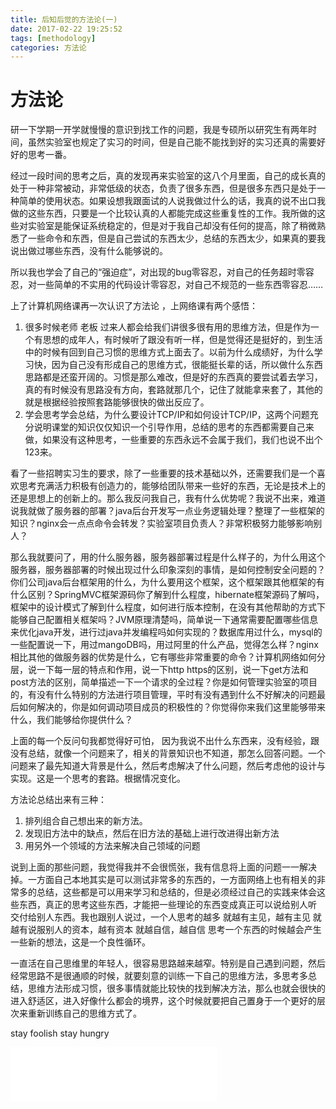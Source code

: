 ```yaml
---
title: 后知后觉的方法论(一)
date: 2017-02-22 19:25:52
tags: [methodology]
categories: 方法论
---
```


# 方法论

研一下学期一开学就慢慢的意识到找工作的问题，我是专硕所以研究生有两年时间，虽然实验室也规定了实习的时间，但是自己能不能找到好的实习还真的需要好好的思考一番。

经过一段时间的思考之后，真的发现再来实验室的这八个月里面，自己的成长真的处于一种非常被动，非常低级的状态，负责了很多东西，但是很多东西只是处于一种简单的使用状态。如果设想我跟面试的人说我做过什么的话，我真的说不出口我做的这些东西，只要是一个比较认真的人都能完成这些重复性的工作。我所做的这些对实验室是能保证系统稳定的，但是对于我自己却没有任何的提高，除了稍微熟悉了一些命令和东西，但是自己尝试的东西太少，总结的东西太少，如果真的要我说出做过哪些东西，没有什么能够说的。

所以我也学会了自己的“强迫症”，对出现的bug零容忍，对自己的任务超时零容忍，对一些简单的不实用的代码设计零容忍，对自己不规范的一些东西零容忍……

<!-- more -->

上了计算机网络课再一次认识了方法论 ，上网络课有两个感悟：

1. 很多时候老师 老板 过来人都会给我们讲很多很有用的思维方法，但是作为一个有思想的成年人，有时候听了跟没有听一样，但是觉得还是挺好的，到生活中的时候有回到自己习惯的思维方式上面去了。以前为什么成绩好，为什么学习快，因为自己没有形成自己的思维方式，很能挺长辈的话，所以做什么东西思路都是还蛮开阔的。习惯是那么难改，但是好的东西真的要尝试着去学习，真的有时候没有思路没有方向，套路就那几个，记住了就能拿来套了，其他的就是根据经验按照套路能够很快的做出反应了。
2. 学会思考学会总结，为什么要设计TCP/IP和如何设计TCP/IP，这两个问题充分说明课堂的知识仅仅知识一个引导作用，总结的思考的东西都需要自己来做，如果没有这种思考，一些重要的东西永远不会属于我们，我们也说不出个123来。

看了一些招聘实习生的要求，除了一些重要的技术基础以外，还需要我们是一个喜欢思考充满活力积极有创造力的，能够给团队带来一些好的东西，无论是技术上的还是思想上的创新上的。那么我反问我自己，我有什么优势呢？我说不出来，难道说我就做了服务器的部署？java后台开发写一点业务逻辑处理？整理了一些框架的知识？nginx会一点点命令会转发？实验室项目负责人？非常积极努力能够影响别人？

那么我就要问了，用的什么服务器，服务器部署过程是什么样子的，为什么用这个服务器，服务器部署的时候出现过什么印象深刻的事情，是如何控制安全问题的？你们公司java后台框架用的什么，为什么要用这个框架，这个框架跟其他框架的有什么区别？SpringMVC框架源码你了解到什么程度，hibernate框架源码了解吗，框架中的设计模式了解到什么程度，如何进行版本控制，在没有其他帮助的方式下能够自己配置相关框架吗？JVM原理清楚吗，简单说一下通常需要配置哪些信息来优化java开发，进行过java并发编程吗如何实现的？数据库用过什么，mysql的一些配置说一下，用过mangoDB吗，用过阿里的什么产品，觉得怎么样？nginx相比其他的做服务器的优势是什么，它有哪些非常重要的命令？计算机网络如何分层，说一下每一层的特点和作用，说一下http https的区别，说一下get方法和post方法的区别，简单描述一下一个请求的全过程？你是如何管理实验室的项目的，有没有什么特别的方法进行项目管理，平时有没有遇到什么不好解决的问题最后如何解决的，你是如何调动项目成员的积极性的？你觉得你来我们这里能够带来什么，我们能够给你提供什么？

上面的每一个反问句我都觉得好可怕， 因为我说不出什么东西来，没有经验，跟没有总结，就像一个问题来了，相关的背景知识也不知道，那怎么回答问题。一个问题来了最先知道大背景是什么，然后考虑解决了什么问题，然后考虑他的设计与实现。这是一个思考的套路。根据情况变化。

方法论总结出来有三种：

1. 排列组合自己想出来的新方法。
2. 发现旧方法中的缺点，然后在旧方法的基础上进行改进得出新方法
3. 用另外一个领域的方法来解决自己领域的问题

说到上面的那些问题，我觉得我并不会很慌张，我有信息将上面的问题一一解决掉。一方面自己本地其实是可以测试非常多的东西的，一方面网络上也有相关的非常多的总结，这些都是可以用来学习和总结的，但是必须经过自己的实践来体会这些东西，真正的思考这些东西，才能把一些理论的东西变成真正可以说给别人听 交付给别人东西。我也跟别人说过，一个人思考的越多 就越有主见，越有主见 就越有说服别人的资本，越有资本 就越自信，越自信 思考一个东西的时候越会产生一些新的想法，这是一个良性循环。

一直活在自己思维里的年轻人，很容易思路越来越窄。特别是自己遇到问题，然后经常思路不是很通顺的时候，就要刻意的训练一下自己的思维方法，多思考多总结，思维方法形成习惯，很多事情就能比较快的找到解决方法，那么也就会很快的进入舒适区，进入好像什么都会的境界，这个时候就要把自己置身于一个更好的层次来重新训练自己的思维方式了。

stay foolish stay hungry

<iframe frameborder="no" border="0" marginwidth="0" marginheight="0" width=330 height=86 src="//music.163.com/outchain/player?type=2&id=432506345&auto=1&height=66"></iframe>

